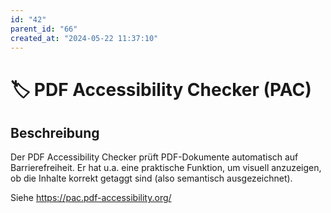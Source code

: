```yaml
---
id: "42"
parent_id: "66"
created_at: "2024-05-22 11:37:10"
---
```


# 🏷️ PDF Accessibility Checker (PAC)

## Beschreibung

Der PDF Accessibility Checker prüft PDF-Dokumente automatisch auf Barrierefreiheit. Er hat u.a. eine praktische Funktion, um visuell anzuzeigen, ob die Inhalte korrekt getaggt sind (also semantisch ausgezeichnet).

Siehe <https://pac.pdf-accessibility.org/>
